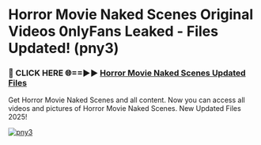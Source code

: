 # Horror Movie Naked Scenes Original Videos 0nlyFans Leaked - Files Updated! (pny3)

<h3>🔴 CLICK HERE 🌐==►► <a href="https://tinyurl.com/yckcrads" rel="nofollow">Horror Movie Naked Scenes Updated Files</a></h3>

Get Horror Movie Naked Scenes and all content. Now you can access all videos and pictures of Horror Movie Naked Scenes. New Updated Files 2025!

[![pny3](https://i.imgur.com/hpKpOFt.gif)](https://tinyurl.com/yckcrads)
